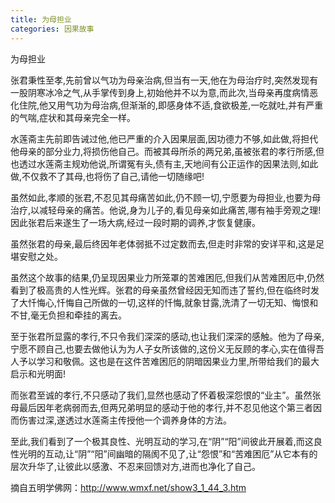 ```yaml
---
title: 为母担业
categories: 因果故事
---
```



为母担业

张君秉性至孝,先前曾以气功为母亲治病,但当有一天,他在为母治疗时,突然发现有一股阴寒冰冷之气,从手掌传到身上,初始他并不以为意,而此次,当母亲再度病情恶化住院,他又用气功为母治病,但渐渐的,即感身体不适,食欲极差,一吃就吐,并有严重的气喘,症状和其母亲完全一样。

水莲斋主先前即告诫过他,他已严重的介入因果层面,因功德力不够,如此做,将担代他母亲的部分业力,将损伤他自己。而被其母所杀的两兄弟,虽被张君的孝行所感,但也透过水莲斋主规劝他说,所谓冤有头,债有主,天地间有公正运作的因果法则,如此做,不仅救不了其母,也将伤了自己,请他一切随缘吧!

虽然如此,孝顺的张君,不忍见其母痛苦如此,仍不顾一切,宁愿要为母担业,也要为母治疗,以减轻母亲的痛苦。他说,身为儿子的,看见母亲如此痛苦,哪有袖手旁观之理!因此张君后来遂生了一场大病,经过一段时期的调养,才恢复健康。

虽然张君的母亲,最后终因年老体弱抵不过定数而去,但走时非常的安详平和,这是足堪安慰之处。

虽然这个故事的结果,仍呈现因果业力所笼罩的苦难困厄,但我们从苦难困厄中,仍然看到了极高贵的人性光辉。张君的母亲虽然曾经因无知而违了誓约,但在临终时发了大忏悔心,忏悔自己所做的一切,这样的忏悔,就象甘露,洗清了一切无知、悔恨和不甘,毫无负担和牵挂的离去。

至于张君所显露的孝行,不只令我们深深的感动,也让我们深深的感触。他为了母亲,宁愿不顾自己,也要去做他认为为人子女所该做的,这份义无反顾的孝心,实在值得吾人予以学习和敬佩。这也是在这件苦难困厄的阴暗因果业力里,所带给我们的最大启示和光明面!

而张君至诚的孝行,不只感动了我们,显然也感动了怀着极深怨恨的“业主”。虽然张母最后因年老病弱而去,但两兄弟明显的感动于他的孝行,并不忍见他这个第三者因而伤害过深,遂透过水莲斋主传授他一个调养身体的方法。

至此,我们看到了一个极其良性、光明互动的学习,在“阴”“阳”间彼此开展着,而这良性光明的互动,让“阴”“阳”间幽暗的隔阂不见了,让“怨恨”和“苦难困厄”从它本有的层次升华了,让彼此以感激、不忍来回馈对方,进而也净化了自己。
　 　

摘自五明学佛网：http://www.wmxf.net/show3_1_44_3.htm